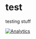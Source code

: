 # test
testing stuff


[![Analytics](https://ga-beacon.appspot.com/UA-15041869-4/balazs-zsoldos/test)](https://github.com/igrigorik/ga-beacon)
